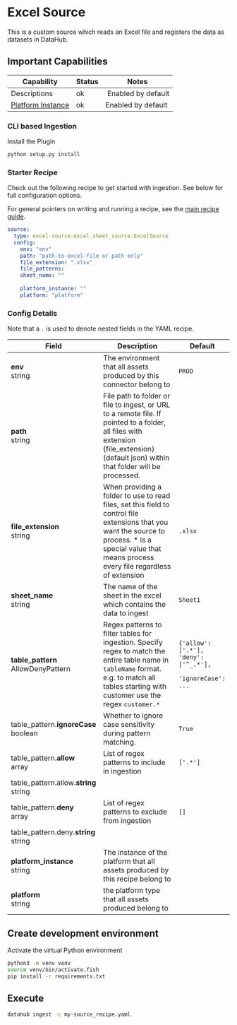 # Excel Source

This is a custom source which reads an Excel file and registers the data as datasets in DataHub.  

## Important Capabilities

| Capability | Status | Notes |
|-------|-------------|--------|
| Descriptions | ok | Enabled by default | 
| [Platform Instance](https://datahubproject.io/docs/platform-instances) | ok | Enabled by default |

### CLI based Ingestion

Install the Plugin

```bash
python setup.py install
```

### Starter Recipe

Check out the following recipe to get started with ingestion. See below for full configuration options. 

For general pointers on writing and running a recipe, see the [main recipe guide](https://datahubproject.io/docs/metadata-ingestion#recipes).

```yaml
source:
  type: excel-source.excel_sheet_source.ExcelSource
  config:
    env: "env"
    path: "path-to-excel-file or path only"
    file_extension: ".xlsx"
    file_patterns:
    sheet_name: ""
    
    platform_instance: ""
    platform: "platform"
```

### Config Details

Note that a `.` is used to denote nested fields in the YAML recipe.

| Field | Description | Default |
|-------|-------------|---------|
| **env** <br>string | The environment that all assets produced by this connector belong to | `PROD` 
| **path** <br>string | File path to folder or file to ingest, or URL to a remote file. If pointed to a folder, all files with extension {file_extension} (default json) within that folder will be processed. |
| **file_extension** <br>string | When providing a folder to use to read files, set this field to control file extensions that you want the source to process. * is a special value that means process every file regardless of extension|`.xlsx`|
| **sheet_name** <br>string | The name of the sheet in the excel which contains the data to ingest |`Sheet1`|
| **table_pattern** <br>AllowDenyPattern | Regex patterns to filter tables for ingestion.  Specify regex to match the entire table name in `tableName` format. e.g. to match all tables starting with customer use the regex `customer.*` | `{'allow': ['.*'],` <br>`'deny': ['^_.*'],` <br>` 'ignoreCase': ...` |
| table_pattern.**ignoreCase** <br>boolean | Whether to ignore case sensitivity during pattern matching.| `True` |
| table_pattern.**allow** <br>array | List of regex patterns to include in ingestion | `['.*']` |
| table_pattern.allow.**string** <br>string | |
| table_pattern.**deny** <br>array | List of regex patterns to exclude from ingestion | `[]` |
| table_pattern.deny.**string** <br>string | |
| **platform_instance** <br>string | The instance of the platform that all assets produced by this recipe belong to |
| **platform** <br>string | the platform type that all assets produced belong to |  |


## Create development environment

Activate the virtual Python environment

```bash
python3 -m venv venv
source venv/bin/activate.fish
pip install -r requirements.txt
```

## Execute

```bash
datahub ingest -c my-source_recipe.yaml
```
